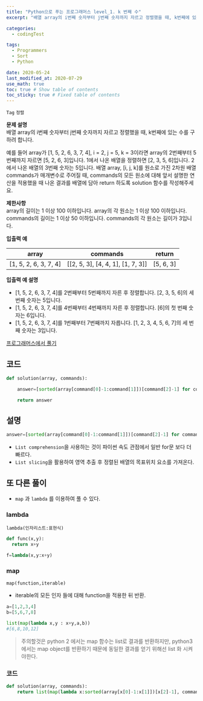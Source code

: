 ```yaml
---
title: "Python으로 푸는 프로그래머스 level_1. k 번째 수"
excerpt: "배열 array의 i번째 숫자부터 j번째 숫자까지 자르고 정렬했을 때, k번째에 있는 수를 구하려 합니다."

categories:
  - codingTest

tags:
  - Programmers
  - Sort
  - Python

date: 2020-05-24
last_modified_at: 2020-07-29
use_math: true
toc: true # Show table of contents
toc_sticky: true # Fixed table of contents
---
```

`Tag` `정렬`<br>

**문제 설명**<br>
배열 array의 i번째 숫자부터 j번째 숫자까지 자르고 정렬했을 때, k번째에 있는 수를 구하려 합니다.

예를 들어 array가 [1, 5, 2, 6, 3, 7, 4], i = 2, j = 5, k = 3이라면 array의 2번째부터 5번째까지 자르면 [5, 2, 6, 3]입니다.
1에서 나온 배열을 정렬하면 [2, 3, 5, 6]입니다.
2에서 나온 배열의 3번째 숫자는 5입니다.
배열 array, [i, j, k]를 원소로 가진 2차원 배열 commands가 매개변수로 주어질 때, commands의 모든 원소에 대해 앞서 설명한 연산을 적용했을 때 나온 결과를 배열에 담아 return 하도록 solution 함수를 작성해주세요.

**제한사항**<br>
array의 길이는 1 이상 100 이하입니다.
array의 각 원소는 1 이상 100 이하입니다.
commands의 길이는 1 이상 50 이하입니다.
commands의 각 원소는 길이가 3입니다.

**입출력 예**<br>

array|	commands|	return
:-----:|:-----:|:-----:
[1, 5, 2, 6, 3, 7, 4]	|\[[2, 5, 3], [4, 4, 1], [1, 7, 3]]	|[5, 6, 3]


**입출력 예 설명**<br>
- [1, 5, 2, 6, 3, 7, 4]를 2번째부터 5번째까지 자른 후 정렬합니다. [2, 3, 5, 6]의 세 번째 숫자는 5입니다.
- [1, 5, 2, 6, 3, 7, 4]를 4번째부터 4번째까지 자른 후 정렬합니다. [6]의 첫 번째 숫자는 6입니다.
- [1, 5, 2, 6, 3, 7, 4]를 1번째부터 7번째까지 자릅니다. [1, 2, 3, 4, 5, 6, 7]의 세 번째 숫자는 3입니다.


[프로그래머스에서 풀기](https://programmers.co.kr/learn/courses/30/lessons/42748)

## 코드

```python
def solution(array, commands):

    answer=[sorted(array[command[0]-1:command[1]])[command[2]-1] for command in commands]

    return answer

```

## 설명

```python
answer=[sorted(array[command[0]-1:command[1]])[command[2]-1] for command in commands]
```
- `List comprehension`을 사용하는 것이 파이썬 속도 관점에서 일반 for문 보다 더 빠르다.
- `List slicing`을 활용하여 영역 추출 후 정렬된 배열의 목표위치 요소를 가져온다.



## 또 다른 풀이

- `map` 과 `lambda` 를 이용하여 풀 수 있다.

### lambda

`lambda(인자리스트:표현식)`

```python
def func(x,y):
  return x+y

f=lambda(x,y:x+y)
```

### map

`map(function,iterable)`

- iterable의 모든 인자 들에 대해 function을 적용한 뒤 반환.

```python
a=[1,2,3,4]
b=[5,6,7,8]

list(map(lambda x,y : x+y,a,b))
#[6,8,10,12]
```

> 주의할것은 python 2 에서는 map 함수는 list로 결과를 반환하지만, python3 에서는 map object를 반환하기 때문에 동일한 결과를 얻기 위해선 list 화 시켜야한다.


### 코드
```python
def solution(array, commands):
    return list(map(lambda x:sorted(array[x[0]-1:x[1]])[x[2]-1], commands))
```
